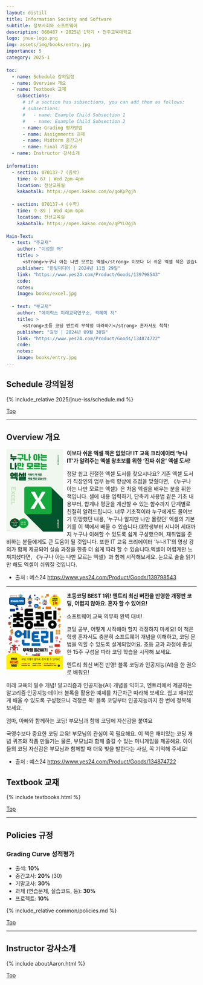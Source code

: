 ```yaml
---
layout: distill
title: Information Society and Software
subtitle: 정보사회와 소프트웨어
description: 060487 • 2025년 1학기 • 전주교육대학교
logo: jnue-logo.png
img: assets/img/books/entry.jpg
importance: 5
category: 2025-1

toc:
  - name: Schedule 강의일정
  - name: Overview 개요
  - name: Textbook 교재
    subsections:
      # if a section has subsections, you can add them as follows:
      # subsections:
      #   - name: Example Child Subsection 1
      #   - name: Example Child Subsection 2
      - name: Grading 평가방법
      - name: Assignments 과제
      - name: Midterm 중간고사
      - name: Final 기말고사
  - name: Instructor 강사소개

information:
  - section: 070137-7 (음악)
    time: 수 67 | Wed 2pm-4pm
    location: 전산교육실
    kakaotalk: https://open.kakao.com/o/goKpPgjh

  - section: 070137-4 (수학)
    time: 수 89 | Wed 4pm-6pm
    location: 전산교육실
    kakaotalk: https://open.kakao.com/o/gPYLOgjh

Main-Text:
  - text: "주교재"
    author: "이성원 저"
    title: >
      <strong>누구나 아는 나만 모르는 엑셀</strong> 이보다 더 쉬운 엑셀 책은 없습니다
    publisher: "한빛미디어 | 2024년 11월 29일"
    link: "https://www.yes24.com/Product/Goods/139798543"
    code:
    notes:
    image: books/excel.jpg

  - text: "부교재"
    author: "에이럭스 미래교육연구소, 곽혜미 저"
    title: >
      <strong>초등 코딩 엔트리 무작정 따라하기</strong> 혼자서도 척척!
    publisher: "길벗 | 2024년 09월 30일"
    link: "https://www.yes24.com/Product/Goods/134874722"
    code:
    notes:
    image: books/entry.jpg
---
```


## Schedule 강의일정

{% include_relative 2025/jnue-iss/schedule.md %}

<a class="btncv" href="#">Top</a>

---

## Overview 개요

<img style="float: left; width: 150px; margin: 0 10px 10px 0;" src="/assets/img/books/excel.jpg" />

**이보다 쉬운 엑셀 책은 없었다!
IT 교육 크리에이터 ‘누나IT’가 알려주는 엑셀 왕초보를 위한 ‘진짜 쉬운’ 엑셀 도서!**

정말 쉽고 친절한 엑셀 도서를 찾으시나요? 기존 엑셀 도서가 직장인의 업무 능력 향상에 초점을 맞췄다면,
《누구나 아는 나만 모르는 엑셀》은 처음 엑셀을 배우는 분을 위한 책입니다. 셀에 내용 입력하기, 단축키
사용법 같은 기초 내용부터, 합계나 평균을 계산할 수 있는 함수까지 단계별로 친절히 알려드립니다.
너무 기초적이라 누구에게도 물어보기 민망했던 내용, ‘누구나 알지만 나만 몰랐던’ 엑셀의 기본기를 이 책에서
배울 수 있습니다.대학생부터 시니어 세대까지 누구나 이해할 수 있도록 쉽게 구성했으며, 재취업을 준비하는
분들에게도 큰 도움이 될 것입니다. 또한 IT 교육 크리에이터 ‘누나IT’의 영상 강의가 함께 제공되어 실습
과정을 한층 더 쉽게 따라 할 수 있습니다.엑셀이 어렵게만 느껴지셨다면, 《누구나 아는 나만 모르는 엑셀》과
함께 시작해보세요. 눈으로 술술 읽기만 해도 엑셀이 쉬워질 것입니다.

- 출처 : 예스24 <https://www.yes24.com/Product/Goods/139798543>

---

<img style="float: left; width: 150px; margin: 0 10px 10px 0;" src="/assets/img/books/entry.jpg" />

**초등코딩 BEST 1위!
엔트리 최신 버전을 반영한 개정판
코딩, 어렵지 않아요. 혼자 할 수 있어요!**

소프트웨어 교육 의무화 완벽 대비!

코딩 공부, 어떻게 시작해야 할지 걱정하지 마세요! 이 책은 학생 혼자서도 충분히 소프트웨어 개념을 이해하고,
코딩 문법을 익힐 수 있도록 설계되었어요. 초등 교과 과정에 충실한 15주 구성을 따라 코딩 학습을 시작해 보세요.

엔트리 최신 버전 반영! 블록 코딩과 인공지능(AI)을 한 권으로 배워요!

미래 교육의 필수 개념! 알고리즘과 인공지능(AI) 개념을 익히고, 엔트리에서 제공하는 알고리즘·인공지능·데이터
블록을 활용한 예제를 차근차근 따라해 보세요. 쉽고 재미있게 배울 수 있도록 구성했으니 걱정은 뚝! 블록 코딩부터
인공지능까지 한 번에 정복해 보세요.

엄마, 아빠와 함께하는 코딩! 부모님과 함께 코딩에 자신감을 붙여요

국영수보다 중요한 코딩 교육! 부모님의 관심이 꼭 필요해요. 이 책은 재미있는 코딩 개념 퀴즈와 작품 만들기는 물론,
부모님과 함께 즐길 수 있는 미니게임을 제공해요. 아이들의 코딩 자신감은 부모님과 함께할 때 더욱 빛을 발한다는 사실,
꼭 기억해 주세요!

- 출처 : 예스24 <https://www.yes24.com/Product/Goods/134874722>

## Textbook 교재

{% include textbooks.html %}

<a class="btncv" href="#">Top</a>

---

## Policies 규정

### Grading Curve 성적평가

- 출석: **10%**
- 중간고사: **20%** (30)
- 기말고사: **30%**
- 과제 (연습문제, 실습코드, 등): **30%**
- 프로젝트: **10%**

{% include_relative common/policies.md %}

<a class="btncv" href="#">Top</a>

---

## Instructor 강사소개

{% include aboutAaron.html %}

<a class="btncv" href="#">Top</a>
